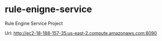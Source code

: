 # rule-enigne-service

Rule Engine Service Project

Url: http://ec2-18-188-157-35.us-east-2.compute.amazonaws.com:8090